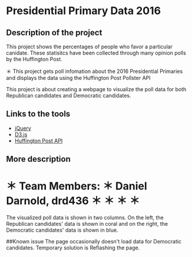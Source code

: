 # Presidential Primary Data 2016

## Description of the project

This project shows the percentages of people who favor a particular canidate. These statisitcs have been collected through many opinion polls by the Huffington Post.


＊ This project gets poll infomation about the 2016 Presidential Primaries and displays the data using the Huffington Post Pollster API 

This project is about creating a webpage to visualize the poll data for both Republican candidates and Democratic candidates.



## Links to the tools
* [jQuery](https://jquery.com)
* [D3.js](https://d3js.org)
* [Huffington Post API](http://elections.huffingtonpost.com/pollster/api)

## More description

＊ Team Members:
＊ Daniel Darnold, drd436
＊
＊
＊
＊
=======
The visualized poll data is shown in two columns. On the left, the Republican candidates' data is shown in coral and on the right, the Democratic candidates' data is shown in blue.

##Known issue
The page occasionally doesn't load data for Democratic candidates. Temporary solution is Reflashing the page.


